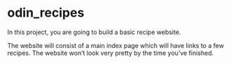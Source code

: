 # odin_recipes
In this project, you are going to build a basic recipe website.

The website will consist of a main index page which will have links to a few recipes. The website won’t look very pretty by the time you’ve finished. 